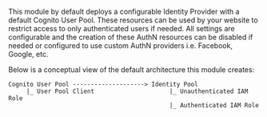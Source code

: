 This module by default deploys a configurable Identity Provider with a default Cognito User Pool. These resources can be used by your website to restrict access to only authenticated users if needed. All settings are configurable and the creation of these AuthN resources can be disabled if needed or configured to use custom AuthN providers i.e. Facebook, Google, etc.

Below is a conceptual view of the default architecture this module creates:

```
Cognito User Pool --------------------> Identity Pool
     |_ User Pool Client                     |_ Unauthenticated IAM Role
                                             |_ Authenticated IAM Role
```